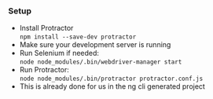 ### Setup

* Install Protractor  
    `npm install --save-dev protractor`
* Make sure your development server is running
* Run Selenium if needed:  
    `node node_modules/.bin/webdriver-manager start`
* Run Protractor:  
    `node node_modules/.bin/protractor protractor.conf.js`
* This <!-- .element class="fragment" --> is already done for us in the ng cli generated project